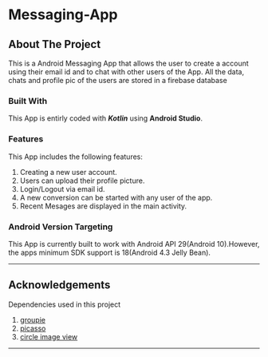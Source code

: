 # Messaging-App
## About The Project
This is a Android Messaging App that allows the user to create a account using their email id and to chat with other users of the App. All the data, chats and profile pic of the users are stored in a firebase database

### Built With
This App is entirly coded with ***Kotlin*** using __Android Studio__.

### Features
This App includes the following features:
1. Creating a new user account.
2. Users can upload their profile picture.
2. Login/Logout via email id.
3. A new conversion can be started with any user of the app.
4. Recent Mesages are displayed in the main activity.

### Android Version Targeting
This App is currently built to work with Android API 29(Android 10).However, the apps minimum SDK support is 18(Android 4.3 Jelly Bean).
___
## Acknowledgements
Dependencies used in this project
1. [groupie](https://github.com/lisawray/groupie)
2. [picasso](https://github.com/square/picasso)
3. [circle image view](https://github.com/hdodenhof/CircleImageView)
___
